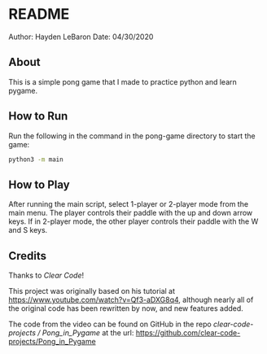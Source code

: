 # README

Author: Hayden LeBaron
Date: 04/30/2020

## About

This is a simple pong game that I made to practice python and learn
pygame.

## How to Run

Run the following in the command in the pong-game directory 
to start the game:

``` sh
python3 -m main
```


## How to Play

After running the main script, select 1-player or 2-player mode
from the main menu. The player controls their paddle with the
up and down arrow keys. If in 2-player mode, the other player controls
their paddle with the W and S keys.


## Credits

Thanks to *Clear Code*!

This project was originally based on his tutorial at
https://www.youtube.com/watch?v=Qf3-aDXG8q4, 
although nearly all of the original code has been rewritten by now, and new features added.

The code from the video can be found on GitHub in the repo
*clear-code-projects / Pong_in_Pygame*
at the url:
https://github.com/clear-code-projects/Pong_in_Pygame
